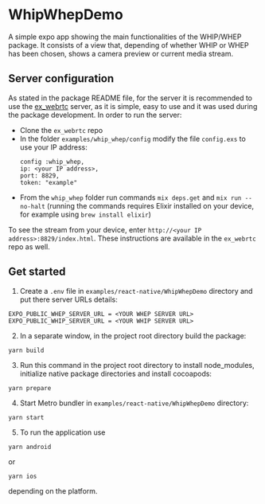 # WhipWhepDemo

A simple expo app showing the main functionalities of the WHIP/WHEP package. It consists of a view that, depending of whether WHIP or WHEP has been chosen, shows a camera preview or current media stream.

## Server configuration

As stated in the package README file, for the server it is recommended to use the [ex_webrtc](https://github.com/elixir-webrtc/ex_webrtc/tree/9e1888185211c8da7128db7309584af8e863fafa/examples/whip_whep) server, as it is simple, easy to use and it was used during the package development. In order to run the server:

- Clone the `ex_webrtc` repo
- In the folder `examples/whip_whep/config` modify the file `config.exs` to use your IP address:
  ```
  config :whip_whep,
  ip: <your IP address>,
  port: 8829,
  token: "example"
  ```
- From the `whip_whep` folder run commands `mix deps.get` and `mix run --no-halt` (running the commands requires Elixir installed on your device, for example using `brew install elixir`)

To see the stream from your device, enter `http://<your IP address>:8829/index.html`. These instructions are available in the `ex_webrtc` repo as well.

## Get started

1. Create a `.env` file in `examples/react-native/WhipWhepDemo` directory and put there server URLs details:

```
EXPO_PUBLIC_WHEP_SERVER_URL = <YOUR WHEP SERVER URL>
EXPO_PUBLIC_WHIP_SERVER_URL = <YOUR WHIP SERVER URL>
```

2. In a separate window, in the project root directory build the package:

```
yarn build
```

3. Run this command in the project root directory to install node_modules, initialize native package directories and install cocoapods:

```
yarn prepare
```

4. Start Metro bundler in `examples/react-native/WhipWhepDemo` directory:

```
yarn start
```

5. To run the application use

```
yarn android
```

or

```
yarn ios
```

depending on the platform.
